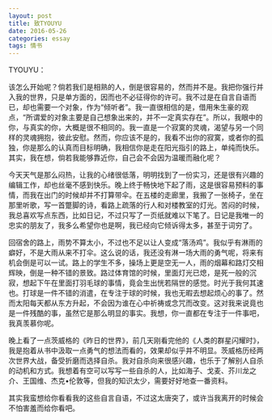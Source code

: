 ```yaml
---
layout: post
title: 致TYOUYU
date: 2016-05-26
categories: essay
tags: 情书
---
```


TYOUYU：

该怎么开始呢？倘若我们是相熟的人，倒是很容易的，然而并不是。我把你强行并入我的世界，只是单方面的，因而也不必征得你的许可。我不过是在自言自语而已，却也需要一个对象，作为“倾听者”。我一直很相信的是，借用朱生豪的观点，“所谓爱的对象主要是自己想象出来的，并不一定真实存在”。所以，我眼中的你，与真实的你，大概是很不相同的。我一直是一个寂寞的灵魂，渴望与另一个同样的灵魂拥抱，彼此安慰。然而，你应该不是的，我看不出你的寂寞，或者你的孤独，你是那么的认真而目标明确，我相信你是走在阳光指引的路上，单纯而快乐。其实，我在想，倘若我能够靠近你，自己会不会因为温暖而融化呢？

今天天气是那么闷热，让我的心绪很低落，明明找到了一份实习，还是很有兴趣的编辑工作，却也丝毫不感到快乐。晚上终于畅快地下起了雨，这是很容易预料的事情，而我在出门的时候却并不打算带伞。在五楼的走廊里，我搬了一张椅子，坐在那里听歌，写一首蹩脚的诗，看路上疏落的行人和对楼教室的灯光。苦闷的时候，我总喜欢写点东西，比如日记，不过只写了一页纸就难以下笔了。日记是我唯一的忠实的朋友了，我多么希望你也是啊，我已经向它倾诉得太多，甚至于词穷了。

回宿舍的路上，雨势不算太小，不过也不足以让人变成“落汤鸡”。我似乎有淋雨的癖好，不是大雨从来不打伞。这么说的话，我还没有淋一场大雨的勇气呢，将来有机会倒是可以一试。路上的学生不多，操场上更是空无一人，雨的烟幕和路灯交相辉映，倒是一种不错的景致。路过体育馆的时候，里面灯光已熄，是死一般的沉寂，想起下午在里面打羽毛球的事情，竟会生出恍若隔世的感觉。时光于我何其速也。打球是一件不错的消遣，在专注于球的时候，我也无暇去想起烦心的事了。然而太阳每天都从东方升起，不会因为谁在心中祈祷或念咒而改变。这对我来说竟也是一件残酷的事，虽然它是那么明显的事实。我想，你一直都在专注于一件事吧，我真羡慕你呢。

晚上看了一点茨威格的《昨日的世界》，前几天刚看完他的《人类的群星闪耀时》，我是抱着从书中汲取一点勇气的想法而看的，效果却似乎并不明显。茨威格历经两次世界大战，备受折磨而选择自杀。我对自杀向来很感兴趣，也乐于了解别人自杀的动机和方式。我想着有空可以写写一些自杀的人，比如海子、戈麦、芥川龙之介、王国维、杰克•伦敦等，但我的知识太少，需要好好地查一番资料。

其实我蛮想给你看看我的这些自言自语，不过这太唐突了，或许当我离开的时候会不怕害羞而给你看吧。